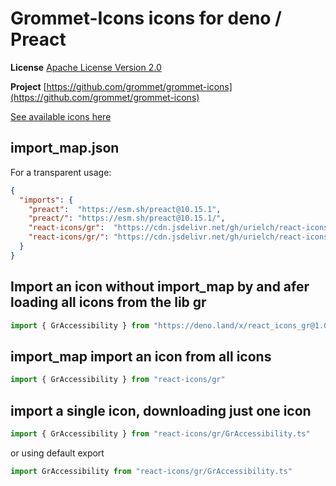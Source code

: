 # Grommet-Icons icons for deno / Preact

**License** [Apache License Version 2.0](http://www.apache.org/licenses/)

**Project** [https://github.com/grommet/grommet-icons](https://github.com/grommet/grommet-icons)

[See available icons here](https://react-icons.github.io/react-icons/icons?name=gr)

## import_map.json

For a transparent usage:

```json
{
  "imports": {
    "preact":  "https://esm.sh/preact@10.15.1",
    "preact/": "https://esm.sh/preact@10.15.1/",
    "react-icons/gr":  "https://cdn.jsdelivr.net/gh/urielch/react-icons-gr@1.0.7/mod.ts",
    "react-icons/gr/": "https://cdn.jsdelivr.net/gh/urielch/react-icons-gr@1.0.7/ico/",
  }
}
```

## Import an icon without import_map by and afer loading all icons from the lib gr

```ts
import { GrAccessibility } from "https://deno.land/x/react_icons_gr@1.0.7/mod.ts"
```

## import_map import an icon from all icons

```ts
import { GrAccessibility } from "react-icons/gr"
```

## import a single icon, downloading just one icon

```ts
import { GrAccessibility } from "react-icons/gr/GrAccessibility.ts"
```

or using default export

```ts
import GrAccessibility from "react-icons/gr/GrAccessibility.ts"
```

